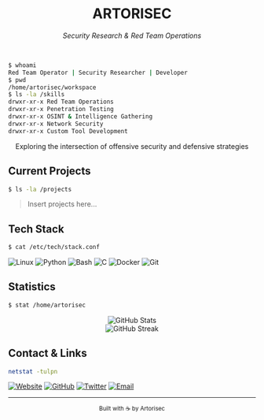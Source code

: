 <div align="center">
  <h1>ARTORISEC</h1>
  <p><i>Security Research & Red Team Operations</i></p>
  <br>
</div>

```bash
$ whoami
Red Team Operator | Security Researcher | Developer
$ pwd
/home/artorisec/workspace
$ ls -la /skills
drwxr-xr-x Red Team Operations
drwxr-xr-x Penetration Testing
drwxr-xr-x OSINT & Intelligence Gathering
drwxr-xr-x Network Security
drwxr-xr-x Custom Tool Development
```

<div align="center">
  <p>Exploring the intersection of offensive security and defensive strategies</p>
</div>

## Current Projects

```bash
$ ls -la /projects
```
> Insert projects here...

## Tech Stack
```bash
$ cat /etc/tech/stack.conf
```
![Linux](https://img.shields.io/badge/Linux-000000?style=flat-square&logo=linux&logoColor=white)
![Python](https://img.shields.io/badge/Python-000000?style=flat-square&logo=python&logoColor=white)
![Bash](https://img.shields.io/badge/Bash-000000?style=flat-square&logo=gnu-bash&logoColor=white)
![C](https://img.shields.io/badge/C-000000?style=flat-square&logo=c&logoColor=white)
![Docker](https://img.shields.io/badge/Docker-000000?style=flat-square&logo=docker&logoColor=white)
![Git](https://img.shields.io/badge/Git-000000?style=flat-square&logo=git&logoColor=white)

## Statistics
```bash
$ stat /home/artorisec
```
<div align="center">
  <img src=https://github-readme-stats.vercel.app/api?username=artorisec&show_icons=true&theme=dark&bg_color=0a0a0a&text_color=f0f0f0&icon_color=404040&title_color=f0f0f0&border_color=404040&hide_border=false&include_all_commits=true&count_private=true" alt="GitHub Stats" />
</div>

<div align="center">
  <img src=https://github-readme-streak-stats.herokuapp.com/?user=artorisec&theme=dark&background=0a0a0a&border=404040&ring=404040&fire=404040&currStreakLabel=f0f0f0&sideLabels=f0f0f0&dates=a0a0a0" alt="GitHub Streak" />
</div>

## Contact & Links
```bash
netstat -tulpn
```
[![Website](https://img.shields.io/badge/Website-000000?style=flat-square&logo=firefox&logoColor=white)](https://artorisec.xyz)
[![GitHub](https://img.shields.io/badge/GitHub-000000?style=flat-square&logo=github&logoColor=white)](https://github.com/artorisec)
[![Twitter](https://img.shields.io/badge/Twitter-000000?style=flat-square&logo=x&logoColor=white)](https://twitter.com/artorisec)
[![Email](https://img.shields.io/badge/Email-000000?style=flat-square&logo=gmail&logoColor=white)](mailto:root@artorisec.xyz)

---

<div align="center">
  <sub>Built with ☕ by Artorisec</sub>
</div>

